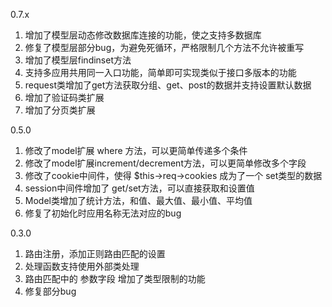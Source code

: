 0.7.x

1. 增加了模型层动态修改数据库连接的功能，使之支持多数据库
2. 修复了模型层部分bug，为避免死循环，严格限制几个方法不允许被重写
3. 增加了模型层findinset方法
4. 支持多应用共用同一入口功能，简单即可实现类似于接口多版本的功能
5. request类增加了get方法获取分组、get、post的数据并支持设置默认数据
6. 增加了验证码类扩展
7. 增加了分页类扩展

0.5.0

1. 修改了model扩展 where 方法，可以更简单传递多个条件
2. 修改了model扩展increment/decrement方法，可以更简单修改多个字段
3. 修改了cookie中间件，使得 $this->req->cookies 成为了一个 set类型的数据
4. ​session中间件增加了 get/set方法，可以直接获取和设置值
5. Model类增加了统计方法，和值、最大值、最小值、平均值​
6. 修复了初始化时应用名称无法对应的bug

0.3.0

1. 路由注册，添加正则路由匹配的设置
2. 处理函数支持使用外部类处理
3. 路由匹配中的 参数字段 增加了类型限制的功能 
4. 修复部分bug